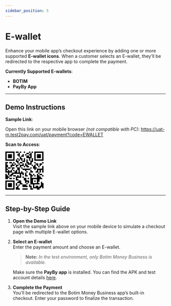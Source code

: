 ```yaml
---
sidebar_position: 5
---
```


# E-wallet

Enhance your mobile app’s checkout experience by adding one or more supported **E-wallet icons**. When a customer selects an E-wallet, they’ll be redirected to the respective app to complete the payment.

**Currently Supported E-wallets**:  
- **BOTIM**  
- **PayBy App**

---

## Demo Instructions

**Sample Link**:  

Open this link on your mobile browser *(not compatible with PC)*: https://uat-m.test2pay.com/uat/payment?code=EWALLET

**Scan to Access**:  

![1](./pic/demowallet.png)

---

## Step-by-Step Guide

1. **Open the Demo Link**  
   Visit the sample link above on your mobile device to simulate a checkout page with multiple E-wallet options.

2. **Select an E-wallet**  
   Enter the payment amount and choose an E-wallet.  
   > **Note:** *In the test environment, only Botim Money Business is available.*  
   
   Make sure the **PayBy app** is installed. You can find the APK and test account details [here](/demos/testaccount).

3. **Complete the Payment**  
   You’ll be redirected to the Botim Money Business app’s built-in checkout. Enter your password to finalize the transaction.

